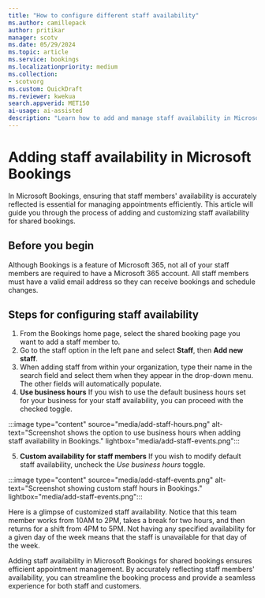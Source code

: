 ```yaml
---  
title: "How to configure different staff availability"  
ms.author: camillepack
author: pritikar
manager: scotv
ms.date: 05/29/2024  
ms.topic: article
ms.service: bookings
ms.localizationpriority: medium
ms.collection:
- scotvorg
ms.custom: QuickDraft  
ms.reviewer: kwekua  
search.appverid: MET150  
ai-usage: ai-assisted 
description: "Learn how to add and manage staff availability in Microsoft Bookings for efficient appointment scheduling." 
---
```


# Adding staff availability in Microsoft Bookings

In Microsoft Bookings, ensuring that staff members' availability is accurately reflected is essential for managing appointments efficiently. This article will guide you through the process of adding and customizing staff availability for shared bookings.

## Before you begin

Although Bookings is a feature of Microsoft 365, not all of your staff members are required to have a Microsoft 365 account. All staff members must have a valid email address so they can receive bookings and schedule changes.

## Steps for configuring staff availability

1. From the Bookings home page, select the shared booking page you want to add a staff member to.
2. Go to the staff option in the left pane and select **Staff**, then **Add new staff**.
3. When adding staff from within your organization, type their name in the search field and select them when they appear in the drop-down menu. The other fields will automatically populate.
4. **Use business hours** If you wish to use the default business hours set for your business for your staff availability, you can proceed with the checked toggle.

:::image type="content" source="media/add-staff-hours.png" alt-text="Screenshot shows the option to use business hours when adding staff availability in Bookings." lightbox="media/add-staff-events.png":::

5. **Custom availability for staff members** If you wish to modify default staff availability, uncheck the *Use business hours* toggle.

:::image type="content" source="media/add-staff-events.png" alt-text="Screenshot showing custom staff hours in Bookings." lightbox="media/add-staff-events.png":::

Here is a glimpse of customized staff availability. Notice that this team member works from 10AM to 2PM, takes a break for two hours, and then returns for a shift from 4PM to 5PM. Not having any specified availability for a given day of the week means that the staff is unavailable for that day of the week.  

Adding staff availability in Microsoft Bookings for shared bookings ensures efficient appointment management. By accurately reflecting staff members' availability, you can streamline the booking process and provide a seamless experience for both staff and customers.
